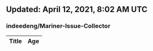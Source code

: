 ## Updated: April 12, 2021, 8:02 AM UTC


### indeedeng/Mariner-Issue-Collector
|**Title**|**Age**|
|:----|:----|